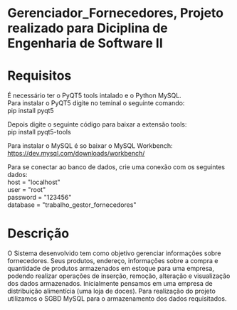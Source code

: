 # Gerenciador_Fornecedores, Projeto realizado para Diciplina de Engenharia de Software II

# Requisitos
É necessário ter o PyQT5 tools intalado e o Python MySQL.\
Para instalar o PyQT5 digite no teminal o seguinte comando:\
pip install pyqt5

Depois digite o seguinte código para baixar a extensão tools:\
pip install pyqt5-tools

Para instalar o MySQL é so baixar o MySQL Workbench:\
https://dev.mysql.com/downloads/workbench/ 

Para se conectar ao banco de dados, crie uma conexão com os seguintes dados:\
host = "localhost"\
user = "root"\
password = "123456"\
database = "trabalho_gestor_fornecedores"
# Descrição
O Sistema desenvolvido tem como objetivo gerenciar informações sobre fornecedores. Seus produtos, endereço, informações sobre a compra e quantidade de produtos armazenados em estoque para uma empresa, podendo realizar operações de inserção, remoção, alteração e visualização dos dados armazenados.
Inicialmente pensamos em uma empresa de distribuição alimentícia (uma loja de doces).
Para realização do projeto utilizamos o SGBD MySQL para o armazenamento dos dados requisitados.
